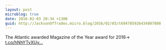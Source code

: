 ```yaml
---
layout: post
microblog: true
date: 2016-02-03 20:34 +1300
guid: http://JacksonOfTrades.micro.blog/2016/02/03/t694785926434807808.html
---
```

The Atlantic awarded Magazine of the Year award for 2016→ [t.co/hNhYTvXUy...](https://t.co/hNhYTvXUyu)
